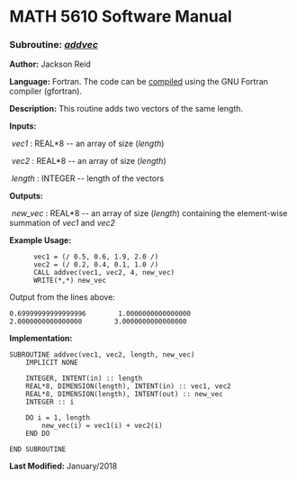 # MATH 5610 Software Manual

### Subroutine: [_addvec_](../addvec.f90)

**Author:** Jackson Reid

**Language:** Fortran. The code can be [compiled](compilation.md) using the GNU Fortran compiler (gfortran).

**Description:** This routine adds two vectors of the same length.

**Inputs:** 

​       _vec1_ : REAL*8 -- an array of size (_length_)

​       _vec2_ : REAL*8 -- an array of size (_length_)

​       _length_ : INTEGER -- length of the vectors

**Outputs:** 

​	_new_vec_ : REAL*8 -- an array of size (_length_) containing the element-wise summation of _vec1_ and _vec2_

**Example Usage:** 

```
      vec1 = (/ 0.5, 0.6, 1.9, 2.0 /)
      vec2 = (/ 0.2, 0.4, 0.1, 1.0 /)
      CALL addvec(vec1, vec2, 4, new_vec)
      WRITE(*,*) new_vec
```
Output from the lines above:

```
0.69999999999999996        1.0000000000000000        2.0000000000000000        3.0000000000000000 
```

**Implementation:**

```
SUBROUTINE addvec(vec1, vec2, length, new_vec)
    IMPLICIT NONE

    INTEGER, INTENT(in) :: length
    REAL*8, DIMENSION(length), INTENT(in) :: vec1, vec2
    REAL*8, DIMENSION(length), INTENT(out) :: new_vec
    INTEGER :: i

    DO i = 1, length
        new_vec(i) = vec1(i) + vec2(i)
    END DO

END SUBROUTINE
```

**Last Modified:** January/2018